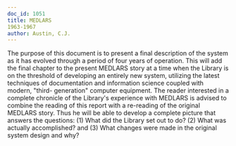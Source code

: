 ```yaml
---
doc_id: 1051
title: MEDLARS
1963-1967
author: Austin, C.J.
---
```


The purpose of this document is to present
a final description of the system as it has
evolved through a period of four years of
operation.  This will add the final chapter to
the present MEDLARS story at a time when
the Library is on the threshold of developing
an entirely new system, utilizing the latest
techniques of documentation and information
science coupled with modern, "third-
generation" computer equipment.
  The reader interested in a complete chronicle
of the Library's experience with MEDLARS is
advised to combine the reading of this report
with a re-reading of the original MEDLARS
story.  Thus he will be able to develop a
complete picture that answers the questions:
(1) What did the Library set out to do?
(2) What was actually accomplished? and
(3) What changes were made in the original
system design and why?